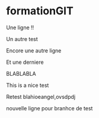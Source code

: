 # formationGIT
Une ligne  !! 

Un autre test

Encore une autre ligne

Et une derniere

BLABLABLA

This is a nice test 

Retest blahioeangel,ovsdpdj

nouvelle ligne pour branhce de test